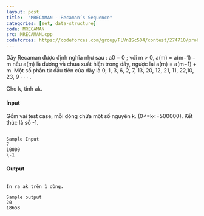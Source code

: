 ```yaml
---
layout: post
title:  "MRECAMAN - Recaman’s Sequence"
categories: [set, data-structure]
code: MRECAMAN
src: MRECAMAN.cpp
codeforces: https://codeforces.com/group/FLVn1Sc504/contest/274710/problem/Y
---
```




  







Dãy Recaman được định nghĩa như sau : a0 = 0 ; với m > 0, a(m) = a(m−1) − m nếu a(m) là dương và chưa xuất hiện trong dãy, ngược lại a(m) = a(m−1) + m. Một số phần tử đầu tiên của dãy là 0, 1, 3, 6, 2, 7, 13, 20, 12, 21, 11, 22,10, 23, 9 · · · .

Cho k, tính ak.

#### Input

Gồm vài test case, mỗi dòng chứa một số nguyên k. (0<=k<=500000). Kết thúc là số -1.

```
  
Sample Input  
7  
10000  
\-1  

```

#### Output

```
   
In ra ak trên 1 dòng.  
  
Sample output  
20  
18658  

```

<!--more-->


